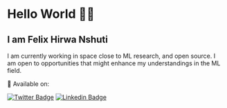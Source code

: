# Hello World 👋🏿

## I am Felix Hirwa Nshuti

I am currently working in space close to ML research, and open source. I am open to opportunities that might enhance my understandings in the ML field.

💬 Available on:

[![Twitter Badge](https://img.shields.io/badge/Twitter-1DA1F2?style=for-the-badge&logo=twitter&logoColor=white)](https://twitter.com/__hirwa)
[![Linkedin Badge](https://img.shields.io/badge/LinkedIn-0077B5?style=for-the-badge&logo=linkedin&logoColor=white)](https://www.linkedin.com/in/hirwa-nshuti/)
